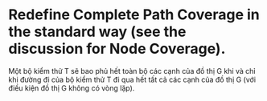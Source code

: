 # Redefine Complete Path Coverage in the standard way (see the discussion for Node Coverage).

Một bộ kiểm thử T sẽ bao phủ hết toàn bộ các cạnh của đồ thị G khi và chỉ khi đường đi của bộ kiểm thử T đi qua hết tất cả các cạnh của đồ thị G (với điều kiện đồ thị G không có vòng lặp).